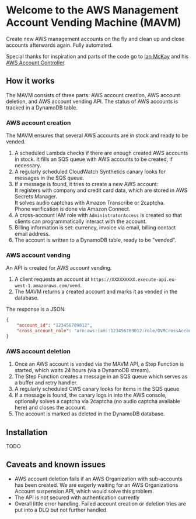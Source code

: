 # Welcome to the AWS Management Account Vending Machine (MAVM)

Create new AWS management accounts on the fly and clean up and close accounts afterwards again. Fully automated.

Special thanks for inspiration and parts of the code go to [Ian McKay](https://onecloudplease.com/blog/) and his [AWS Account Controller](https://github.com/iann0036/aws-account-controller).

## How it works

The MAVM consists of three parts: AWS account creation, AWS account deletion, and AWS account vending API. The status of AWS accounts is tracked in a DynamoDB table.

### AWS account creation

The MAVM ensures that several AWS accounts are in stock and ready to be vended.

1. A scheduled Lambda checks if there are enough created AWS accounts in stock. It fills an SQS queue with AWS accounts to be created, if necessary.
1. A regularly scheduled CloudWatch Synthetics canary looks for messages in the SQS queue.
1. If a message is found, it tries to create a new AWS account:<br>
   It registers with company and credit card data, which are stored in AWS Secrets Manager.<br>
   It solves audio captchas with Amazon Transcribe or 2captcha.<br>
   Phone verification is done via Amazon Connect.
1. A cross-account IAM role with `AdministratorAccess` is created so that clients can programmatically interact with the account.
1. Billing information is set: currency, invoice via email, billing contact email address.
1. The account is written to a DynamoDB table, ready to be "vended".

### AWS account vending

An API is created for AWS account vending.

1. A client requests an account at `https://XXXXXXXXX.execute-api.eu-west-1.amazonaws.com/vend`.
1. The MAVM returns a created account and marks it as vended in the database.

The response is a JSON:

```JSON
{
    "account_id": "123456789012",
    "cross_account_role": "arn:aws:iam::123456789012:role/OVMCrossAccountRole"
}
```

### AWS account deletion

1. Once an AWS account is vended via the MAVM API, a Step Function is started, which waits 24 hours (via a DynamoDB stream).
1. The Step Function creates a message in an SQS queue which serves as a buffer and retry handler.
1. A regularly scheduled CWS canary looks for items in the SQS queue
1. If a message is found, the canary logs in into the AWS console, optionally solves a captcha via 2captcha (no audio captcha available here) and closes the account.
1. The account is marked as deleted in the DynamoDB database.

## Installation

TODO

## Caveats and known issues

- AWS account deletion fails if an AWS Organization with sub-accounts has been created. We are eagerly waiting for an AWS Organizations Account suspension API, which would solve this problem.
- The API is not secured with authentication currently
- Overall little error handling. Failed account creation or deletion tries are put into a DLQ but not further handled. 

